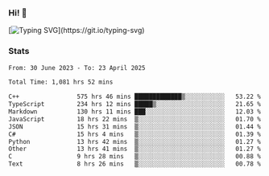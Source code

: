### Hi!  👋

[![Typing SVG](https://readme-typing-svg.herokuapp.com?font=Fira+Code&pause=1000&width=435&lines=Hello!+I'm+Texiwustion.)](https://git.io/typing-svg)

### Stats

<!--START_SECTION:waka-->

```txt
From: 30 June 2023 - To: 23 April 2025

Total Time: 1,081 hrs 52 mins

C++                575 hrs 46 mins █████████████▒░░░░░░░░░░░   53.22 %
TypeScript         234 hrs 12 mins █████▒░░░░░░░░░░░░░░░░░░░   21.65 %
Markdown           130 hrs 11 mins ███░░░░░░░░░░░░░░░░░░░░░░   12.03 %
JavaScript         18 hrs 22 mins  ▒░░░░░░░░░░░░░░░░░░░░░░░░   01.70 %
JSON               15 hrs 31 mins  ▒░░░░░░░░░░░░░░░░░░░░░░░░   01.44 %
C#                 15 hrs 4 mins   ▒░░░░░░░░░░░░░░░░░░░░░░░░   01.39 %
Python             13 hrs 42 mins  ▒░░░░░░░░░░░░░░░░░░░░░░░░   01.27 %
Other              13 hrs 41 mins  ▒░░░░░░░░░░░░░░░░░░░░░░░░   01.27 %
C                  9 hrs 28 mins   ▒░░░░░░░░░░░░░░░░░░░░░░░░   00.88 %
Text               8 hrs 26 mins   ▒░░░░░░░░░░░░░░░░░░░░░░░░   00.78 %
```

<!--END_SECTION:waka-->
